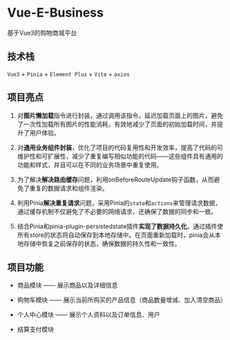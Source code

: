 # Vue-E-Business
基于Vue3的购物商城平台

## 技术栈
`Vue3` + `Pinia` + `Element Plus` + `Vite` + `axios`

## 项目亮点

1. 对**图片懒加载**指令进行封装，通过调用该指令，延迟加载页面上的图片，避免了一次性加载所有图片的性能消耗，有效地减少了页面的初始加载时间，并提升了用户体验。
  
2. 对**通用业务组件封装**，优化了项目的代码复用性和开发效率，提高了代码的可维护性和可扩展性，减少了重复编写相似功能的代码——这些组件具有通用的功能和样式，并且可以在不同的业务场景中重复使用。
  
3. 为了解决**解决路由缓存**问题，利用onBeforeRouteUpdate钩子函数，从而避免了重复的数据请求和组件渲染。
  
4. 利用Pinia**解决重复请求**问题，采用Pinia的`state`和`actions`来管理请求数据，通过缓存机制不仅避免了不必要的网络请求，还确保了数据的同步和一致。
  
5. 结合Pinia和pinia-plugin-persistedstate插件**实现了数据持久化**。通过插件使所有store的状态将自动保存到本地存储中。在页面重新加载时，pinia会从本地存储中恢复之前保存的状态，确保数据的持久性和一致性。
  

## 项目功能

- 商品模块 —— 展示商品以及详细信息
  
- 购物车模块 —— 展示当前所购买的产品信息（商品数量增减、加入清空商品）
  
- 个人中心模块 —— 展示个人资料以及订单信息、用户
  
- 结算支付模块

